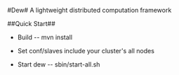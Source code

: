 #Dew#
A lightweight distributed computation framework

##Quick Start##
- Build
-- mvn install

- Set conf/slaves include your cluster's all nodes

- Start dew
-- sbin/start-all.sh

